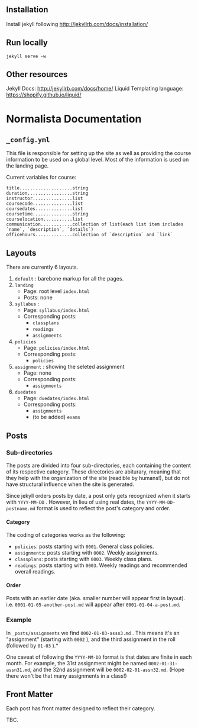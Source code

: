 ## Installation

Install jekyll following http://jekyllrb.com/docs/installation/

## Run locally

`jekyll serve -w`

## Other resources

Jekyll Docs: http://jekyllrb.com/docs/home/
Liquid Templating language: https://shopify.github.io/liquid/

# Normalista Documentation

##  `_config.yml` 

This file is responsible for setting up the site as well as providing the course information to be used on a global level. Most of the information is used on the landing page.

Current variables for course:

```
title....................string
duration.................string
instructor...............list
coursecode...............list
coursedates..............list
coursetime...............string
courselocation...........list
communication............collection of list(each list item includes `name`, `description`, `details`)
officehours..............collection of `description` and `link`
```

## Layouts

There are currently 6 layouts. 

1.  `default` : barebone markup for all the pages. 
2.  `landing` 
	- Page: root level `index.html` 
	- Posts: none
3.  `syllabus` :
	- Page: `syllabus/index.html` 
	- Corresponding posts:
		-  `classplans` 
		-  `readings` 
		-  `assignments` 
4.  `policies` 
	- Page: `policies/index.html` 
	- Corresponding posts:
		-  `policies` 
5.  `assignment` : showing the seleted assignment
	- Page: none
	- Corresponding posts:
		-  `assignments` 
6.  `duedates` 
	- Page: `duedates/index.html` 
	- Corresponding posts:
		-  `assignments` 
		- (to be added) `exams` 

## Posts

### Sub-directories

The posts are divided into four sub-directories, each containing the content of its respective category. These directories are abiturary, meaning that they help with the organization of the site (readible by humans!), but do not have structural influence when the site is generated.

Since jekyll orders posts by date, a post only gets recognized when it starts with `YYYY-MM-DD` . However, in lieu of using real dates, the `YYYY-MM-DD-postname.md` format is used to reflect the post's category and order.

#### Category

The coding of categories works as the following:

-  `policies`: posts starting with `0001`. General class policies.
-  `assignments`: posts starting with `0002`. Weekly assignments.
-  `classplans`: posts starting with `0003`. Weekly class plans.
-  `readings`: posts starting with `0003`. Weekly readings and recommended overall readings.

#### Order

Posts with an earlier date (aka. smaller number will appear first in layout). i.e. `0001-01-05-another-post.md` will appear after `0001-01-04-a-post.md`.


### Example

In `_posts/assignments` we find `0002-01-03-assn3.md` . This means it's an "assignment" (starting with `0002` ), and the third assignment in the roll (followed by `01-03` ).*

One caveat of following the `YYYY-MM-DD` format is that dates are finite in each month. For example, the 31st assignment might be named `0002-01-31-assn31.md`, and the 32nd assignment will be `0002-02-01-assn32.md`. (Hope there won't be that many assignments in a class!)

## Front Matter

Each post has front matter designed to reflect their category.

TBC.
